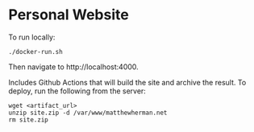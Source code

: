 # Personal Website

To run locally:

```
./docker-run.sh
```

Then navigate to http://localhost:4000.

Includes Github Actions that will build the site and archive the result.
To deploy, run the following from the server:

```
wget <artifact_url>
unzip site.zip -d /var/www/matthewherman.net
rm site.zip
```
